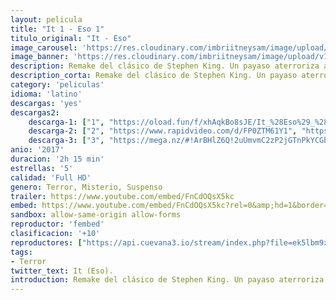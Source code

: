 ```yaml
---
layout: pelicula
title: "It 1 - Eso 1"
titulo_original: "It - Eso"
image_carousel: 'https://res.cloudinary.com/imbriitneysam/image/upload/v1543538235/it-poster-min.jpg'
image_banner: 'https://res.cloudinary.com/imbriitneysam/image/upload/v1543538236/it-banner-min.jpg'
description: Remake del clásico de Stephen King. Un payaso aterroriza a los niños de un vecindario. En el pequeño pueblo de Maine, siete niños conocidos como el "Club de los Perdedores" se encuentran cara a cara con matones y un monstruo que toma la forma de un payaso llamado Pennywise.
description_corta: Remake del clásico de Stephen King. Un payaso aterroriza a los niños de un vecindario. En el pequeño pueblo de Maine, siete niños conocidos como el Club de los Perdedores se encuentran cara a cara con matones y un monstruo que...
category: 'peliculas'
idioma: 'latino'
descargas: 'yes'
descargas2:
    descarga-1: ["1", "https://oload.fun/f/xhAqkBo8sJE/It_%28Eso%29_%282017%29.MP4.mp4", "https://www.google.com/s2/favicons?domain=openload.co","OpenLoad","https://res.cloudinary.com/imbriitneysam/image/upload/v1541473684/mexico.png", "Latino", "Full HD"]
    descarga-2: ["2", "https://www.rapidvideo.com/d/FP0ZTM61Y1", "https://www.google.com/s2/favicons?domain=www.rapidvideo.com","RapidVideo","https://res.cloudinary.com/imbriitneysam/image/upload/v1541473684/mexico.png", "Latino", "Full HD"]
    descarga-3: ["3", "https://mega.nz/#!ArBHlZ6Q!2uUmvmC2zP2jGTnPkYCGbtgvOeaCOXEojNJ4ApmR8e8", "https://www.google.com/s2/favicons?domain=mega.nz","Mega","https://res.cloudinary.com/imbriitneysam/image/upload/v1541473684/mexico.png", "Latino", "Full HD"]
anio: '2017'
duracion: '2h 15 min'
estrellas: '5'
calidad: 'Full HD'
genero: Terror, Misterio, Suspenso
trailer: https://www.youtube.com/embed/FnCdOQsX5kc
embed: https://www.youtube.com/embed/FnCdOQsX5kc?rel=0&amp;hd=1&border=0&wmode=opaque&enablejsapi=1&modestbranding=1&controls=1&showinfo=1
sandbox: allow-same-origin allow-forms
reproductor: 'fembed'
clasificacion: '+10'
reproductores: ["https://api.cuevana3.io/stream/index.php?file=ek5lbm9xYWNrS0xJMVp5b21KREk0dFBLbjVkaHhkRGdrOG1jbnBpUnhhS1Z0YVpqbGJiUHVOdVlkMzZLdDgrLzBwcU5uNGVrMXNhNnBLZXFoc202NDlhU3FadVkyYURhMDlLYW5walN5ZUxZMHFadnJNZlU","https://tutumeme.net/embed/player.php?u=bXQ3ajJOaW1wcFRadDdkZ29wZlcyTnZWMk5qZWtMUzJZYVdtMmVISnpOR20wcFcxZUdHZlpkK254NXJRMkphYWVIZVdZMnZQMGN5VDJhcmFtZz09","https://www.zembed.to/public/dist/asteroid.html?id=0e7b23f43ebc9c0db5edc583118867d5&title=It","https://animekao.club/kaodrive/embed.php?data=69UjyLp67BsFkjkVVG8TMsp66AmKWgUppr/AKPXPzcdGnLkLu50AViCetroXAwF82bnAU1LehmSe92UqwjZfMkynVmBfKV+2ssSEcP71oPQ+UiqVcyqzxnLbmbFzzpPXREANLhSGGYkgI4hOUMc264d3ZwQbWlCTw25MMCx+tnTHjaJ/ZjedLEll0ugJD9WN2YXuV42Zme5ETicTeXLaiJOSUAaUZnGenXLz8cZ3AmdGs1c1NpMB8dIPsuOfuddaWLVx44v8OGshYOzSTzRArf2/Oik0xAvhkxzC3UqIsNvNZ6iER/wb3lwlDnVLf+AXdW8rBx3ppoQS0UeSOOE3cY78YwjrYMZuhpY4VA8kp/C2ZVhWtT03Lwkc5IBnpgoLxjsGPQAZWizrbgXF0QvM3A==","https://api.cuevana3.io/rr/gd.php?h=ek5lbm9xYWNrS0xJMVp5b21KREk0dFBLbjVkaHhkRGdrOG1jbnBpUnhhS1Z0YVpqbGJiUHVOdVlkMzZLdDgrLzBwcU5uNGVrMXNhNnBLZXFoc202NDlhU3FadVkyUT09"]
tags:
- Terror
twitter_text: It (Eso).
introduction: Remake del clásico de Stephen King. Un payaso aterroriza a los niños de un vecindario. En el pequeño pueblo de Maine, siete niños conocidos como el "Club de los Perdedores" se encuentran cara a cara con matones y un monstruo que...
---
```













